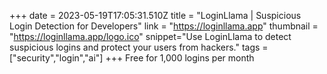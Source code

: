 +++
date = 2023-05-19T17:05:31.510Z
title = "LoginLlama | Suspicious Login Detection for Developers"
link = "https://loginllama.app"
thumbnail = "https://loginllama.app/logo.ico"
snippet="Use LoginLlama to detect suspicious logins and protect your users from hackers."
tags = ["security","login","ai"]
+++
Free for 1,000 logins per month
